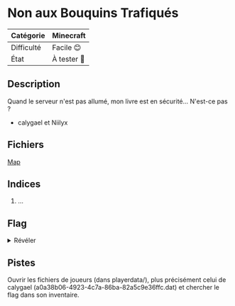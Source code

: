 # Non aux Bouquins Trafiqués

| Catégorie  | Minecraft |
| ---------- | --------- | 
| Difficulté | Facile 😊|
| État       | À tester 🎯 | 
## Description

Quand le serveur n'est pas allumé, mon livre est en sécurité... N'est-ce pas ?

- calygael et Niilyx

## Fichiers
[Map](ChallengeMap.zip)

## Indices
1. ...

## Flag
<details>
<summary>Révéler</summary>
<code>CYBN{Y0u_4r3_nBT_m4st3r}</code>
</details>

## Pistes
Ouvrir les fichiers de joueurs (dans playerdata/), plus précisément celui de calygael (a0a38b06-4923-4c7a-86ba-82a5c9e36ffc.dat) et chercher le flag dans son inventaire.
